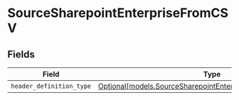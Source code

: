 # SourceSharepointEnterpriseFromCSV


## Fields

| Field                                                                                                                          | Type                                                                                                                           | Required                                                                                                                       | Description                                                                                                                    |
| ------------------------------------------------------------------------------------------------------------------------------ | ------------------------------------------------------------------------------------------------------------------------------ | ------------------------------------------------------------------------------------------------------------------------------ | ------------------------------------------------------------------------------------------------------------------------------ |
| `header_definition_type`                                                                                                       | [Optional[models.SourceSharepointEnterpriseHeaderDefinitionType]](../models/sourcesharepointenterpriseheaderdefinitiontype.md) | :heavy_minus_sign:                                                                                                             | N/A                                                                                                                            |
